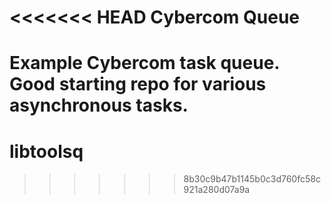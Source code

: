 <<<<<<< HEAD
Cybercom Queue
====

Example Cybercom task queue. Good starting repo for various asynchronous tasks. 
=======
# libtoolsq
>>>>>>> 8b30c9b47b1145b0c3d760fc58c921a280d07a9a
